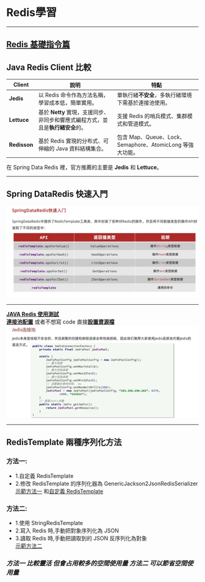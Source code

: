 # Redis學習

--- 

## [Redis 基礎指令篇](Redis基礎指令篇)
## Java Redis Client 比較
| Client             | 說明                                                                                          | 特點                                                                                         |
|--------------------|---------------------------------------------------------------------------------------------|----------------------------------------------------------------------------------------------|
| **Jedis**          | 以 Redis 命令作為方法名稱，學習成本低，簡單實用。                                              | 單執行緒**不安全**，多執行緒環境下需基於連接池使用。                                          |
| **Lettuce**        | 基於 **Netty** 實現，支援同步、非同步和響應式編程方式，並且是**執行緒安全**的。                  | 支援 Redis 的哨兵模式、集群模式和管道模式。                                                  |
| **Redisson**       | 基於 Redis 實現的分布式、可伸縮的 Java 資料結構集合。                                          | 包含 Map、Queue、Lock、Semaphore、AtomicLong 等強大功能。                                    |
在 Spring Data Redis 裡，官方推薦的主要是 **Jedis** 和 **Lettuce**。

---

## Spring DataRedis 快速入門
![Spring DataRedis 快速入門](picture/SpringDataRedis.png)

---

[**JAVA Redis 使用測試**](src/test/java/com/ruihao/test/JedisTest.java)  
[**連接池配置**](src/main/java/com/ruihao/util/JedisConnectionFactory.java) 或者不想寫 code 
直接[**設置資源檔**](src/main/resources/application.yml)
![連接池配置](picture/RedisPool.png) 

---

## RedisTemplate 兩種序列化方法
### 方法一:
- 1.自定義 RedisTemplate
- 2.修改 RedisTemplate 的序列化器為 GenericJackson2JsonRedisSerializer  
[示範方法一](src/test/java/com/ruihao/test/RedisTest.java)
和[自定義 RedisTemplate](src/main/java/com/ruihao/config/RedisConfig.java)
### 方法二:
- 1.使用 StringRedisTemplate
- 2.寫入 Redis 時,手動把對象序列化為 JSON
- 3.讀取 Redis 時,手動把讀取到的 JSON 反序列化為對象  
[示範方法二](src/test/java/com/ruihao/test/RedisStringTest.java)  
###  ***方法一 比較靈活 但會占用較多的空間使用量 方法二 可以節省空間使用量***


